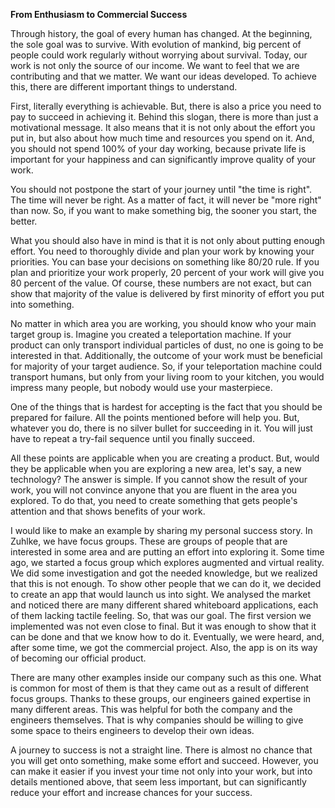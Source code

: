 **From Enthusiasm to Commercial Success**

Through history, the goal of every human has changed. At the beginning, the sole
goal was to survive. With evolution of mankind, big percent of people could work
regularly without worrying about survival. Today, our work is not only the
source of our income. We want to feel that we are contributing and that we
matter. We want our ideas developed. To achieve this, there are different
important things to understand.

First, literally everything is achievable. But, there is also a price you need
to pay to succeed in achieving it. Behind this slogan, there is more than just a
motivational message. It also means that it is not only about the effort you put
in, but also about how much time and resources you spend on it. And, you should
not spend 100% of your day working, because private life is important for your
happiness and can significantly improve quality of your work.

You should not postpone the start of your journey until "the time is right". The
time will never be right. As a matter of fact, it will never be "more right"
than now. So, if you want to make something big, the sooner you start, the
better.

What you should also have in mind is that it is not only about putting enough
effort. You need to thoroughly divide and plan your work by knowing your
priorities. You can base your decisions on something like 80/20 rule. If you
plan and prioritize your work properly, 20 percent of your work will give you 80
percent of the value. Of course, these numbers are not exact, but can show that
majority of the value is delivered by first minority of effort you put into
something.

No matter in which area you are working, you should know who your main target
group is. Imagine you created a teleportation machine. If your product can only
transport individual particles of dust, no one is going to be interested in
that. Additionally, the outcome of your work must be beneficial for majority of
your target audience. So, if your teleportation machine could transport humans,
but only from your living room to your kitchen, you would impress many people,
but nobody would use your masterpiece.

One of the things that is hardest for accepting is the fact that you should be
prepared for failure. All the points mentioned before will help you. But,
whatever you do, there is no silver bullet for succeeding in it. You will just
have to repeat a try-fail sequence until you finally succeed.

All these points are applicable when you are creating a product. But, would they
be applicable when you are exploring a new area, let's say, a new technology?
The answer is simple. If you cannot show the result of your work, you will not
convince anyone that you are fluent in the area you explored. To do that, you
need to create something that gets people's attention and that shows benefits of
your work.

I would like to make an example by sharing my personal success story. In Zuhlke,
we have focus groups. These are groups of people that are interested in some
area and are putting an effort into exploring it. Some time ago, we started a
focus group which explores augmented and virtual reality. We did some
investigation and got the needed knowledge, but we realized that this is not
enough. To show other people that we can do it, we decided to create an app that
would launch us into sight. We analysed the market and noticed there are many
different shared whiteboard applications, each of them lacking tactile feeling.
So, that was our goal. The first version we implemented was not even close to
final. But it was enough to show that it can be done and that we know how to do
it. Eventually, we were heard, and, after some time, we got the commercial
project. Also, the app is on its way of becoming our official product.

There are many other examples inside our company such as this one. What is
common for most of them is that they came out as a result of different focus
groups. Thanks to these groups, our engineers gained expertise in many different
areas. This was helpful for both the company and the engineers themselves. That
is why companies should be willing to give some space to theirs engineers to
develop their own ideas.

A journey to success is not a straight line. There is almost no chance that you
will get onto something, make some effort and succeed. However, you can make it
easier if you invest your time not only into your work, but into details
mentioned above, that seem less important, but can significantly reduce your
effort and increase chances for your success.
